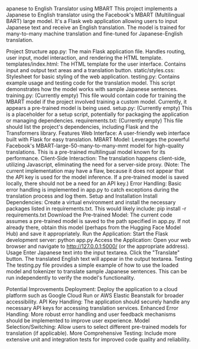 apanese to English Translator using MBART
This project implements a Japanese to English translator using the Facebook's MBART (Multilingual BART) large model. It's a Flask web application allowing users to input Japanese text and receive an English translation. The model is trained for many-to-many machine translation and fine-tuned for Japanese-English translation.

Project Structure
app.py: The main Flask application file. Handles routing, user input, model interaction, and rendering the HTML template.
templates/index.html: The HTML template for the user interface. Contains input and output text areas and a translation button.
static/styles.css: Stylesheet for basic styling of the web application.
testing.py: Contains example usage and testing code for the translation model. This script demonstrates how the model works with sample Japanese sentences.
training.py: (Currently empty) This file would contain code for training the MBART model if the project involved training a custom model. Currently, it appears a pre-trained model is being used.
setup.py: (Currently empty) This is a placeholder for a setup script, potentially for packaging the application or managing dependencies.
requirements.txt: (Currently empty) This file should list the project's dependencies, including Flask and the Transformers library.
Features
Web Interface: A user-friendly web interface built with Flask for easy translation.
MBART Model: Leverages the powerful Facebook's MBART-large-50-many-to-many-mmt model for high-quality translations. This is a pre-trained multilingual model known for its performance.
Client-Side Interaction: The translation happens client-side, utilizing Javascript, eliminating the need for a server-side proxy. (Note: The current implementation may have a flaw, because it does not appear that the API key is used for the model inference. If a pre-trained model is saved locally, there should not be a need for an API key.)
Error Handling: Basic error handling is implemented in app.py to catch exceptions during the translation process and log them.
Setup and Installation
Install Dependencies: Create a virtual environment and install the necessary packages listed in requirements.txt. This would likely include:
pip install -r requirements.txt
Download the Pre-trained Model: The current code assumes a pre-trained model is saved to the path specified in app.py. If not already there, obtain this model (perhaps from the Hugging Face Model Hub) and save it appropriately.
Run the Application: Start the Flask development server:
python app.py
Access the Application: Open your web browser and navigate to http://127.0.0.1:5000/ (or the appropriate address).
Usage
Enter Japanese text into the input textarea.
Click the "Translate" button.
The translated English text will appear in the output textarea.
Testing
The testing.py file provides a simple example of how to use the loaded model and tokenizer to translate sample Japanese sentences. This can be run independently to verify the model's functionality.

Potential Improvements
Deployment: Deploy the application to a cloud platform such as Google Cloud Run or AWS Elastic Beanstalk for broader accessibility.
API Key Handling: The application should securely handle any necessary API keys for accessing translation services.
Enhanced Error Handling: More robust error handling and user feedback mechanisms should be implemented to improve user experience.
Model Selection/Switching: Allow users to select different pre-trained models for translation (if applicable).
More Comprehensive Testing: Include more extensive unit and integration tests for improved code quality and reliability.
